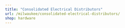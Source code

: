 ```yaml
---
title: "Consolidated Electrical Distributors"
url: /milwaukee/consolidated-electrical-distributors/
shop: hardware
---
```

